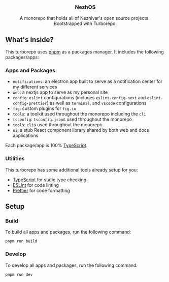 <h3 align="center">NezhOS</h1>
<!-- <h3 align="center">Exploring the world and questioning everything</h3> -->
<p align="center">
  A monorepo that holds all of Nezhivar's open source projects . Bootstrapped with Turborepo.
</p>

## What's inside?

This turborepo uses [pnpm](https://pnpm.io) as a packages manager. It includes the following packages/apps:

### Apps and Packages

- `notifications`: an electron app built to serve as a notification center for my different services
- `web`: a nextjs app to serve as my personal site
- `config`: `eslint` configurations (includes `eslint-config-next` and `eslint-config-prettier`) as well as `terminal`, and `vscode` configurations
- `fig`: custom plugins for `fig.io`
- `tools`: a toolkit used throughout the monorepo including the `cli`
- `tsconfig`: `tsconfig.json`s used throughout the monorepo
- `tools`: `cli`s used throughout the monorepo
- `ui`: a stub React component library shared by both web and docs applications

Each package/app is 100% [TypeScript](https://www.typescriptlang.org/).

### Utilities

This turborepo has some additional tools already setup for you:

- [TypeScript](https://www.typescriptlang.org/) for static type checking
- [ESLint](https://eslint.org/) for code linting
- [Prettier](https://prettier.io) for code formatting

## Setup

### Build

To build all apps and packages, run the following command:

```
pnpm run build
```

### Develop

To develop all apps and packages, run the following command:

```
pnpm run dev
```
